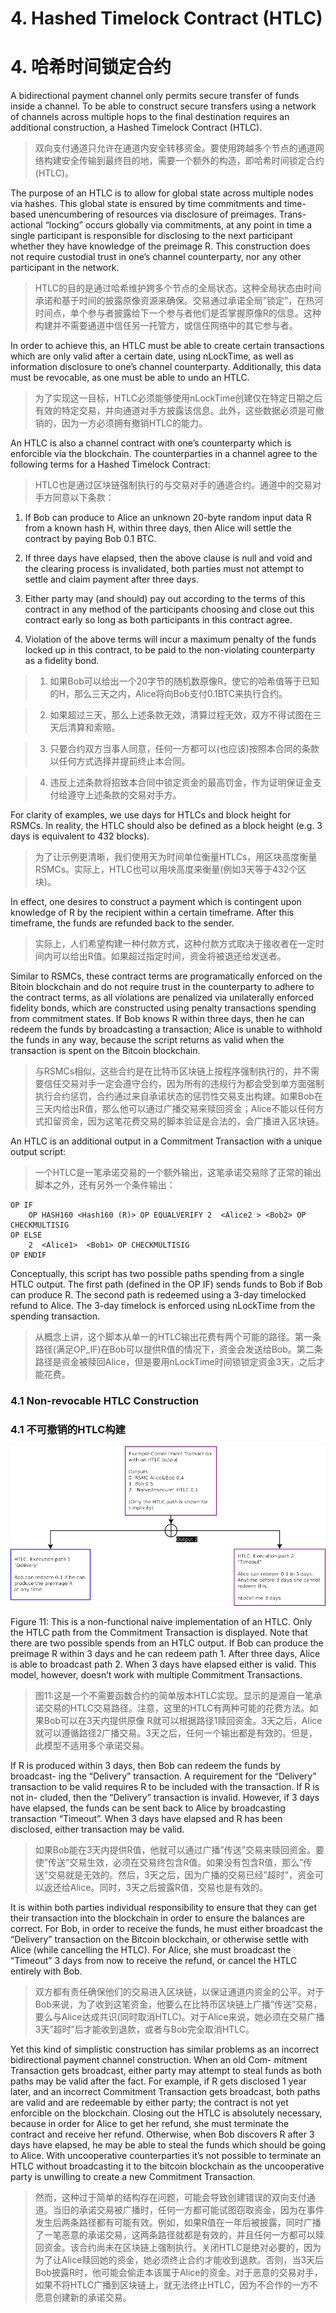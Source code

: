 
# 4. Hashed Timelock Contract (HTLC)

# 4. 哈希时间锁定合约

A bidirectional payment channel only permits secure transfer of funds inside a channel. To be able to construct secure transfers using a network of channels across multiple hops to the final destination requires an additional construction, a Hashed Timelock Contract (HTLC).

> 双向支付通道只允许在通道内安全转移资金。要使用跨越多个节点的通道网络构建安全传输到最终目的地，需要一个额外的构造，即哈希时间锁定合约(HTLC)。

The purpose of an HTLC is to allow for global state across multiple nodes via hashes. This global state is ensured by time commitments and time-based unencumbering of resources via disclosure of preimages. Trans- actional “locking” occurs globally via commitments, at any point in time a single participant is responsible for disclosing to the next participant whether they have knowledge of the preimage R. This construction does not require custodial trust in one’s channel counterparty, nor any other participant in the network.

> HTLC的目的是通过哈希维护跨多个节点的全局状态。这种全局状态由时间承诺和基于时间的披露原像资源来确保。交易通过承诺全局”锁定”，在热河时间点，单个参与者披露给下一个参与者他们是否掌握原像R的信息。这种构建并不需要通道中信任另一托管方，或信任网络中的其它参与者。

In order to achieve this, an HTLC must be able to create certain transactions which are only valid after a certain date, using nLockTime, as well as information disclosure to one’s channel counterparty. Additionally, this data must be revocable, as one must be able to undo an HTLC.

> 为了实现这一目标，HTLC必须能够使用nLockTime创建仅在特定日期之后有效的特定交易，并向通道对手方披露该信息。此外，这些数据必须是可撤销的，因为一方必须拥有撤销HTLC的能力。

An HTLC is also a channel contract with one’s counterparty which is enforcible via the blockchain. The counterparties in a channel agree to the following terms for a Hashed Timelock Contract:

> HTLC也是通过区块链强制执行的与交易对手的通道合约。通道中的交易对手方同意以下条款：

1. If Bob can produce to Alice an unknown 20-byte random input data R from a known hash H, within three days, then Alice will settle the contract by paying Bob 0.1 BTC.

2. If three days have elapsed, then the above clause is null and void and the clearing process is invalidated, both parties must not attempt to settle and claim payment after three days.

3. Either party may (and should) pay out according to the terms of this contract in any method of the participants choosing and close out this contract early so long as both participants in this contract agree.

4. Violation of the above terms will incur a maximum penalty of the funds locked up in this contract, to be paid to the non-violating counterparty as a fidelity bond.

> 1. 如果Bob可以给出一个20字节的随机数原像R，使它的哈希值等于已知的H，那么三天之内，Alice将向Bob支付0.1BTC来执行合约。

> 2. 如果超过三天，那么上述条款无效，清算过程无效，双方不得试图在三天后清算和索赔。

> 3. 只要合约双方当事人同意，任何一方都可以(也应该)按照本合同的条款以任何方式选择并提前终止本合同。

> 4. 违反上述条款将招致本合同中锁定资金的最高罚金，作为证明保证金支付给遵守上述条款的交易对手方。

For clarity of examples, we use days for HTLCs and block height for RSMCs. In reality, the HTLC should also be defined as a block height (e.g. 3 days is equivalent to 432 blocks).

> 为了让示例更清晰，我们使用天为时间单位衡量HTLCs，用区块高度衡量RSMCs。实际上，HTLC也可以用块高度来衡量(例如3天等于432个区块)。

In effect, one desires to construct a payment which is contingent upon knowledge of R by the recipient within a certain timeframe. After this timeframe, the funds are refunded back to the sender.

> 实际上，人们希望构建一种付款方式，这种付款方式取决于接收者在一定时间内可以给出R值。如果超过指定时间，资金将被退还给发送者。

Similar to RSMCs, these contract terms are programatically enforced on the Bitoin blockchain and do not require trust in the counterparty to adhere to the contract terms, as all violations are penalized via unilaterally enforced fidelity bonds, which are constructed using penalty transactions spending from commitment states. If Bob knows R within three days, then he can redeem the funds by broadcasting a transaction; Alice is unable to withhold the funds in any way, because the script returns as valid when the transaction is spent on the Bitcoin blockchain.

> 与RSMCs相似，这些合约是在比特币区块链上按程序强制执行的，并不需要信任交易对手一定会遵守合约，因为所有的违规行为都会受到单方面强制执行合约惩罚，合约通过来自承诺状态的惩罚性交易支出构建。如果Bob在三天内给出R值，那么他可以通过广播交易来赎回资金；Alice不能以任何方式扣留资金，因为这笔花费交易的脚本验证是合法的，会广播进入区块链。

An HTLC is an additional output in a Commitment Transaction with a unique output script:

> 一个HTLC是一笔承诺交易的一个额外输出，这笔承诺交易除了正常的输出脚本之外，还有另外一个条件输出：

```
OP IF
    OP HASH160 <Hash160 (R)> OP EQUALVERIFY 2  <Alice2 > <Bob2> OP CHECKMULTISIG
OP ELSE
    2  <Alice1>  <Bob1> OP CHECKMULTISIG
OP ENDIF
```

Conceptually, this script has two possible paths spending from a single HTLC output. The first path (defined in the OP IF) sends funds to Bob if Bob can produce R. The second path is redeemed using a 3-day timelocked refund to Alice. The 3-day timelock is enforced using nLockTime from the spending transaction.

> 从概念上讲，这个脚本从单一的HTLC输出花费有两个可能的路径。第一条路径(满足OP_IF)在Bob可以提供R值的情况下，资金会发送给Bob。第二条路径是资金被赎回Alice，但是要用nLockTime时间锁锁定资金3天，之后才能花费。


### 4.1 Non-revocable HTLC Construction

### 4.1 不可撤销的HTLC构建

![Figure11](figures/figure11.png?raw=true "Figure11")

Figure 11: This is a non-functional naive implementation of an HTLC. Only the HTLC path from the Commitment Transaction is displayed. Note that there are two possible spends from an HTLC output. If Bob can produce the preimage R within 3 days and he can redeem path 1. After three days, Alice is able to broadcast path 2. When 3 days have elapsed either is valid. This model, however, doesn’t work with multiple Commitment Transactions.

> 图11:这是一个不需要函数合约的简单版本HTLC实现。显示的是源自一笔承诺交易的HTLC交易路径。注意，这里的HTLC有两种可能的花费方法。如果Bob可以在3天内提供原像 R就可以根据路径1赎回资金。3天之后，Alice就可以遵循路径2广播交易。3天之后，任何一个输出都是有效的。但是，此模型不适用多个承诺交易。

If R is produced within 3 days, then Bob can redeem the funds by broadcast- ing the “Delivery” transaction. A requirement for the “Delivery” transaction to be valid requires R to be included with the transaction. If R is not in- cluded, then the “Delivery” transaction is invalid. However, if 3 days have elapsed, the funds can be sent back to Alice by broadcasting transaction “Timeout”. When 3 days have elapsed and R has been disclosed, either transaction may be valid.

> 如果Bob能在3天内提供R值，他就可以通过广播”传送”交易来赎回资金。要使”传送”交易生效，必须在交易终包含R值。如果没有包含R值，那么”传送”交易就是无效的。然后，3天之后，因为广播的交易已经”超时”，资金可以返还给Alice。同时，3天之后披露R值，交易也是有效的。

It is within both parties individual responsibility to ensure that they can get their transaction into the blockchain in order to ensure the balances are correct. For Bob, in order to receive the funds, he must either broadcast the “Delivery” transaction on the Bitcoin blockchain, or otherwise settle with Alice (while cancelling the HTLC). For Alice, she must broadcast the “Timeout” 3 days from now to receive the refund, or cancel the HTLC entirely with Bob.

> 双方都有责任确保他们的交易进入区块链，以保证通道内资金的公平。对于Bob来说，为了收到这笔资金，他要么在比特币区块链上广播”传送”交易，要么与Alice达成共识(同时取消HTLC)。对于Alice来说，她必须在交易广播3天”超时”后才能收到退款，或者与Bob完全取消HTLC。

Yet this kind of simplistic construction has similar problems as an incorrect bidirectional payment channel construction. When an old Com- mitment Transaction gets broadcast, either party may attempt to steal funds as both paths may be valid after the fact. For example, if R gets disclosed 1 year later, and an incorrect Commitment Transaction gets broadcast, both paths are valid and are redeemable by either party; the contract is not yet enforcible on the blockchain. Closing out the HTLC is absolutely necessary, because in order for Alice to get her refund, she must terminate the contract and receive her refund. Otherwise, when Bob discovers R after 3 days have elapsed, he may be able to steal the funds which should be going to Alice. With uncooperative counterparties it’s not possible to terminate an HTLC without broadcasting it to the bitcoin blockchain as the uncooperative party is unwilling to create a new Commitment Transaction.

> 然而，这种过于简单的结构存在问题，可能会导致创建错误的双向支付通道。当旧的承诺交易被广播时，任何一方都可能试图窃取资金，因为在事件发生后两条路径都有可能有效。例如，如果R值在一年后被披露，同时广播了一笔恶意的承诺交易，这两条路径就都是有效的，并且任何一方都可以赎回资金。该合约尚未在区块链上强制执行。关闭HTLC是绝对必要的，因为为了让Alice赎回她的资金，她必须终止合约才能收到退款。否则，当3天后Bob披露R时，他可能会偷走本该属于Alice的资金。对于恶意的交易对手，如果不将HTLC广播到区块链上，就无法终止HTLC，因为不合作的一方不愿意创建新的承诺交易。

